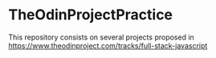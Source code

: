# TheOdinProjectPractice
This repository consists on several projects proposed in https://www.theodinproject.com/tracks/full-stack-javascript
